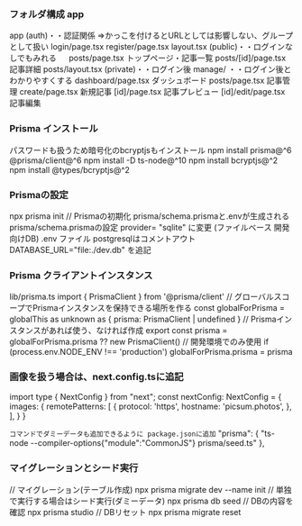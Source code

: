 ### フォルダ構成 app

app
(auth)・・認証関係 ⇒かっこを付けるとURLとしては影響しない、グループとして扱い
login/page.tsx
register/page.tsx
layout.tsx
(public)・・ログインなしでもみれる
　 posts/page.tsx トップページ・記事一覧
posts/[id]/page.tsx 記事詳細
posts/layout.tsx
(private)・・ログイン後
manage/ ・・ログイン後とわかりやすくする
dashboard/page.tsx ダッシュボード
posts/page.tsx 記事管理
create/page.tsx 新規記事
[id]/page.tsx 記事プレビュー
[id]/edit/page.tsx 記事編集



### Prisma インストール
パスワードも扱うため暗号化のbcryptjsもインストール
npm install prisma@^6 @prisma/client@^6
npm install -D ts-node@^10
npm install bcryptjs@^2
npm install @types/bcryptjs@^2


### Prismaの設定
npx prisma init // Prismaの初期化
prisma/schema.prismaと.envが生成される
prisma/schema.prismaの設定
provider= "sqlite" に変更 (ファイルベース 開発向けDB)
.env ファイル
postgresqlはコメントアウト
DATABASE_URL="file:./dev.db" を追記


### Prisma クライアントインスタンス
lib/prisma.ts
import { PrismaClient } from '@prisma/client'
// グローバルスコープでPrismaインスタンスを保持できる場所を作る
const globalForPrisma = globalThis as unknown as {
prisma: PrismaClient | undefined
}
// Prismaインスタンスがあれば使う、なければ作成
export const prisma = globalForPrisma.prisma ?? new PrismaClient()
// 開発環境でのみ使用
if (process.env.NODE_ENV !== 'production') globalForPrisma.prisma = prisma


### 画像を扱う場合は、next.config.tsに追記
import type { NextConfig } from "next";
const nextConfig: NextConfig = {
images: {
remotePatterns: [
{
protocol: 'https',
hostname: 'picsum.photos',
},
],
}
}

`コマンドでダミーデータも追加できるように package.jsonに追加`
"prisma": {
   "ts-node --compiler-options{\"module\":\"CommonJS\"} prisma/seed.ts"
  },


### マイグレーションとシード実行
// マイグレーション(テーブル作成)
npx prisma migrate dev --name init
// 単独で実行する場合はシード実行(ダミーデータ)
npx prisma db seed
// DBの内容を確認
npx prisma studio
// DBリセット
npx prisma migrate reset